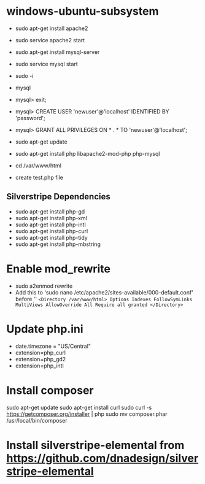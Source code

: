 # windows-ubuntu-subsystem
- sudo apt-get install apache2
- sudo service apache2 start
- sudo apt-get install mysql-server
- sudo service mysql start

- sudo -i
- mysql
- mysql> exit;
- mysql> CREATE USER 'newuser'@'localhost' IDENTIFIED BY 'password';
- mysql> GRANT ALL PRIVILEGES ON * . * TO 'newuser'@'localhost';

- sudo apt-get update
- sudo apt-get install php libapache2-mod-php php-mysql

- cd /var/www/html
- create test.php file <?php phpinfo(); ?>

## Silverstripe Dependencies
- sudo apt-get install php-gd
- sudo apt-get install php-xml
- sudo apt-get install php-intl
- sudo apt-get install php-curl
- sudo apt-get install php-tidy
- sudo apt-get install php-mbstring

# Enable mod_rewrite
- sudo a2enmod rewrite
- Add this to 'sudo nano /etc/apache2/sites-available/000-default.conf' before '</VirtualHost>'
`<Directory /var/www/html>
        Options Indexes FollowSymLinks MultiViews
        AllowOverride All
        Require all granted
</Directory>`

# Update php.ini
- date.timezone = "US/Central"
- extension=php_curl
- extension=php_gd2
- extension=php_intl

# Install composer
sudo apt-get update
sudo apt-get install curl
sudo curl -s https://getcomposer.org/installer | php
sudo mv composer.phar /usr/local/bin/composer

# Install silverstripe-elemental from https://github.com/dnadesign/silverstripe-elemental




